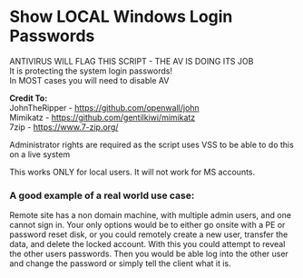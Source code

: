 # Show LOCAL Windows Login Passwords
 
ANTIVIRUS WILL FLAG THIS SCRIPT - THE AV IS DOING ITS JOB<br>
It is protecting the system login passwords!<br>
In MOST cases you will need to disable AV<br>

**Credit To:**<br>
JohnTheRipper - <a href="https://github.com/openwall/john">https://github.com/openwall/john</a><br>
Mimikatz - <a href="https://github.com/gentilkiwi/mimikatz">https://github.com/gentilkiwi/mimikatz</a><br>
7zip - <a href="https://www.7-zip.org/">https://www.7-zip.org/</a><br>

Administrator rights are required as the script uses VSS to be able to do this on a live system

This works ONLY for local users. It will not work for MS accounts.

### A good example of a real world use case:

Remote site has a non domain machine, with multiple admin users, and one cannot sign in.  Your only options would be to either go onsite with a PE or password reset disk, or you could remotely create a new user, transfer the data, and delete the locked account.  With this you could attempt to reveal the other users passwords.  Then you would be able log into the other user and change the password or simply tell the client what it is.
